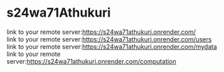 # s24wa71Athukuri
link to your remote server:https://s24wa71athukuri.onrender.com/<br>
link to your remote server:https://s24wa71athukuri.onrender.com/users<br>
link to your remote server:https://s24wa71athukuri.onrender.com/mydata<br>
link to your remote server:https://s24wa71athukuri.onrender.com/computation<br>
